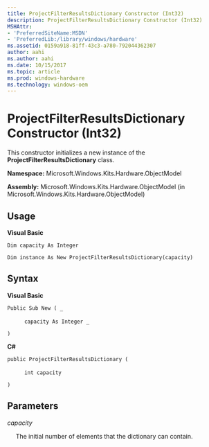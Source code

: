 ```yaml
---
title: ProjectFilterResultsDictionary Constructor (Int32)
description: ProjectFilterResultsDictionary Constructor (Int32)
MSHAttr:
- 'PreferredSiteName:MSDN'
- 'PreferredLib:/library/windows/hardware'
ms.assetid: 0159a918-81ff-43c3-a780-792044362307
author: aahi
ms.author: aahi
ms.date: 10/15/2017
ms.topic: article
ms.prod: windows-hardware
ms.technology: windows-oem
---
```


# ProjectFilterResultsDictionary Constructor (Int32)


This constructor initializes a new instance of the **ProjectFilterResultsDictionary** class.

**Namespace:** Microsoft.Windows.Kits.Hardware.ObjectModel

**Assembly:** Microsoft.Windows.Kits.Hardware.ObjectModel (in Microsoft.Windows.Kits.Hardware.ObjectModel)

## <span id="Usage"></span><span id="usage"></span><span id="USAGE"></span>Usage


**Visual Basic**

`Dim capacity As Integer`

`Dim instance As New ProjectFilterResultsDictionary(capacity)`

## <span id="Syntax"></span><span id="syntax"></span><span id="SYNTAX"></span>Syntax


**Visual Basic**

`Public Sub New ( _`

          `capacity As Integer _`

`)`

**C#**

`public ProjectFilterResultsDictionary (`

          `int capacity`

`)`

## <span id="Parameters"></span><span id="parameters"></span><span id="PARAMETERS"></span>Parameters


*capacity*

     The initial number of elements that the dictionary can contain.

 

 






